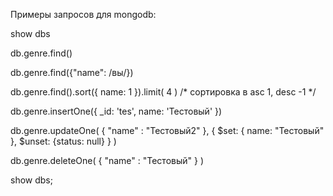 Примеры запросов для mongodb:

show dbs

db.genre.find()

db.genre.find({"name": /вы/})

db.genre.find().sort({ name: 1 }).limit( 4 ) /* сортировка в asc 1, desc -1 */

db.genre.insertOne({
_id: 'tes',
name: 'Тестовый'
})

db.genre.updateOne(
{ "name" : "Тестовый2" },
{ $set: { name: "Тестовый" }, $unset: {status: null} }
)

db.genre.deleteOne(
{ "name" : "Тестовый" }
)




show dbs;
